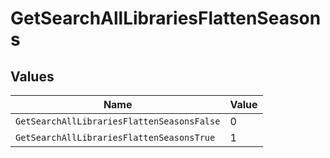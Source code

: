 # GetSearchAllLibrariesFlattenSeasons


## Values

| Name                                       | Value                                      |
| ------------------------------------------ | ------------------------------------------ |
| `GetSearchAllLibrariesFlattenSeasonsFalse` | 0                                          |
| `GetSearchAllLibrariesFlattenSeasonsTrue`  | 1                                          |